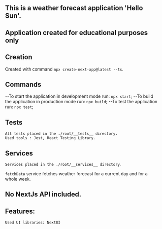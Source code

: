 ## This is a weather forecast application 'Hello Sun'.

## Application created for educational purposes only

## Creation

Created with command `npx create-next-app@latest --ts`.

## Commands

--To start the application in development mode run: `npx start`;
--To build the application in production mode run: `npx build`;
--To test the application run: `npx test`;

## Tests

    All tests placed in the ./root/__tests__ directory.
    Used tools : Jest, React Testing Library.

## Services

    Services placed in the ./root/__services__ directory.

`fetchData` service fetches weather forecast for a current day and for
a whole week.

## No NextJs API included.

## Features:

    Used UI libraries: NextUI
